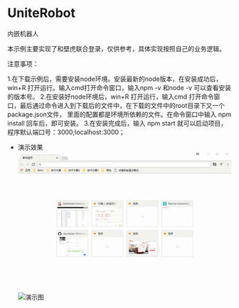 # UniteRobot
内嵌机器人

本示例主要实现了和壁虎联合登录，仅供参考，具体实现按照自己的业务逻辑。


注意事项：

  1.在下载示例后，需要安装node环境。安装最新的node版本，在安装成功后，win+R 打开运行。输入cmd打开命令窗口，输入npm -v 和node -v 可以查看安装的版本号。
  2.在安装好node环境后，win+R 打开运行，输入cmd 打开命令窗口，最后通过命令进入到下载后的文件中，在下载的文件中的root目录下又一个package.json文件，
    里面的配置都是环境所依赖的文件。在命令窗口中输入 npm install 回车后，即可安装。
  3.在安装完成后，输入 npm start 就可以启动项目，程序默认端口号：3000;localhost:3000；
  
  + 演示效果
  ![演示图](https://github.com/91bihu/UniteRobot/blob/master/ophelp.gif)
  ![演示图](https://github.com/91bihu/UniteRobot/blob/master/node-help.gif.gif)

